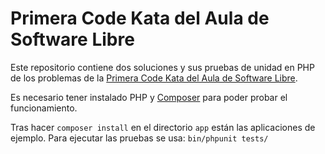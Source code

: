 # Primera Code Kata del Aula de Software Libre

Este repositorio contiene dos soluciones y sus pruebas de unidad en PHP de los problemas
de la [Primera Code Kata del Aula de Software Libre](http://www.uco.eu/aulasoftwarelibre/766-preparamos-nuestra-primera-code-kata/).

Es necesario tener instalado PHP y [Composer](https://getcomposer.org/) para poder probar el funcionamiento.

Tras hacer ```composer install``` en el directorio ```app``` están las aplicaciones de ejemplo. Para ejecutar las pruebas se usa: ```bin/phpunit tests/```
